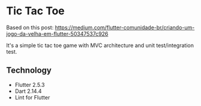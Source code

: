# Tic Tac Toe

Based on this post: https://medium.com/flutter-comunidade-br/criando-um-jogo-da-velha-em-flutter-50347537c926

It's a simple tic tac toe game with MVC architecture and unit test/integration test.

## Technology

- Flutter 2.5.3
- Dart 2.14.4
- Lint for Flutter
